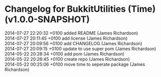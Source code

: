 # Changelog for BukkitUtilities (Time) (v1.0.0-SNAPSHOT)

2014-07-27 22:20:32 +0100    added README (James Richardson)  
2014-07-27 20:11:45 +0100    add license (James Richardson)  
2014-07-27 20:09:56 +0100    add CHANGELOG (James Richardson)  
2014-07-27 20:09:15 +0100    update to use super pom (James Richardson)  
2014-05-22 20:28:34 +0100    add pom (James Richardson)  
2014-05-22 20:26:45 +0100    create repo (James Richardson)  
2014-05-22 00:25:06 +0100    move time to seperate package (James Richardson)  
